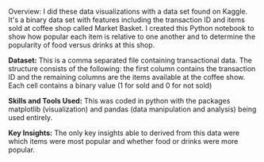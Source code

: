 Overview: 
I did these data visualizations with a data set found on Kaggle. It's a binary data set with features including the transaction ID and items sold at coffee shop called Market Basket.
I created this Python notebook to show how popular each item is relative to one another and to determine the popularity of food versus drinks at this shop. 

**Dataset:**
This is a comma separated file containing transactional data. The structure consists of the following: the first column contains the transaction ID and the remaining columns are the items available at the coffee show. Each cell contains a binary value (1 for sold and 0 for not sold) 

**Skills and Tools Used:**
This was coded in python with the packages matplotlib (visualization) and pandas (data manipulation and analysis) being used entirely. 

**Key Insights:**
The only key insights able to derived from this data were which items were most popular and whether food or drinks were more popular. 
